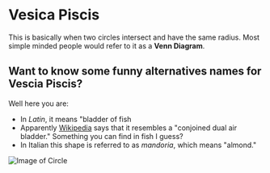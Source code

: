 # Vesica Piscis

This is basically when two circles intersect and have the same radius. Most simple minded people would refer to it as a **Venn Diagram**.
## Want to know some funny alternatives names for **Vescia Piscis**?
Well here you are:
* In _Latin_, it means "bladder of fish
* Apparently [Wikipedia](https://en.wikipedia.org/wiki/Vesica_piscis) says that it resembles a "conjoined dual air bladder." Something you can find in fish I guess?
* In Italian this shape is referred to as _mandoria_, which means "almond."

![Image of Circle](DavidCCircle.svg)